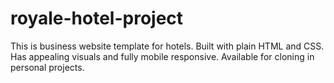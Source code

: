 # royale-hotel-project
This is business website template for hotels. Built with plain HTML and CSS. Has appealing visuals and fully mobile responsive. Available for cloning in personal projects. 
